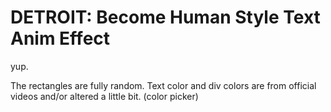 # DETROIT: Become Human Style Text Anim Effect

yup.

The rectangles are fully random.
Text color and div colors are from official videos and/or altered a little bit. (color picker)